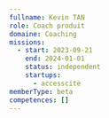 ```yaml
---
fullname: Kevin TAN
role: Coach produit
domaine: Coaching
missions:
  - start: 2023-09-21
    end: 2024-01-01
    status: independent
    startups:
      - accesscite
memberType: beta
competences: []
---
```

